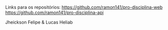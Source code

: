 Links para os repositórios:
	https://github.com/ramon141/pro-disciplina-web
	https://github.com/ramon141/pro-disciplina-api 

Jheickson Felipe & Lucas Heliab